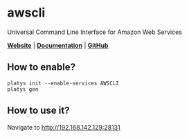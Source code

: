 # awscli

Universal Command Line Interface for Amazon Web Services 

**[Website](https://aws.amazon.com/cli/)** | **[Documentation](https://docs.aws.amazon.com/cli/index.html)** | **[GitHub](https://github.com/aws/aws-cli)**

## How to enable?

```
platys init --enable-services AWSCLI
platys gen
```

## How to use it?

Navigate to <http://192.168.142.129:28131>